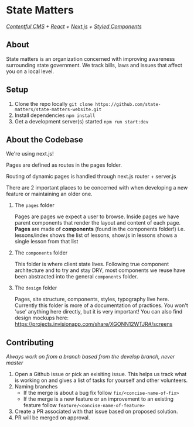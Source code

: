 # State Matters


_[Contentful CMS][2] + [React][3] + [Next.js][5] + [Styled Components][4]_

## About

State matters is an organization concerned with improving awareness surrounding state government. We track bills, laws and issues that affect you on a local level.

## Setup

1.  Clone the repo locally `git clone https://github.com/state-matters/state-matters-website.git`
1.  Install dependencies `npm install`
1.  Get a development server(s) started `npm run start:dev`

## About the Codebase

We're using next.js!

Pages are defined as routes in the pages folder.

Routing of dynamic pages is handled through next.js router + server.js

There are 2 important places to be concerned with when developing a new feature or maintaining an older one.

1.  The `pages` folder

    Pages are pages we expect a user to browse. Inside pages we have parent components that render the layout and content of each page. **Pages** are made of **components** (found in the components folder!)
    i.e. lessons/index shows the list of lessons, show.js in lessons shows a single lesson from that list


2.  The `components` folder

    This folder is where client state lives. Following true component architecture and to try and stay DRY, most components we reuse have been abstracted into the general `components` folder.

3.  The `design` folder

    Pages, site structure, components, styles, typography live here. Currently this folder is more of a documentation of practices. You won't 'use' anything here directly, but it is very important! You can also find design mockups here: https://projects.invisionapp.com/share/XGONN12WTJR#/screens


## Contributing

_Always work on from a branch based from the develop branch, never master_

1.  Open a Github issue or pick an exisiting issue. This helps us track what is working on and gives a list of tasks for yourself and other volunteers.
1.  Naming branches
    - If the merge is about a bug fix follow `fix/<concise-name-of-fix>`
    - If the merge is a new feature or an improvement to an existing feature follow `feature/<concise-name-of-feature>`
1.  Create a PR associated with that issue based on proposed solution.
1.  PR will be merged on approval.

[2]: https://www.contentful.com/developers/docs/references/content-delivery-api/
[3]: https://reactjs.org/
[4]: https://www.styled-components.com/docs
[5]: https://nextjs.org/
